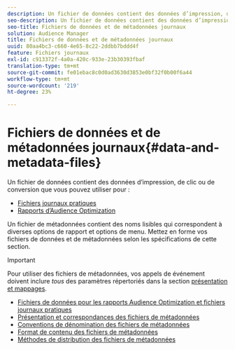 ```yaml
---
description: Un fichier de données contient des données d’impression, de clic ou de conversion que vous pouvez utiliser dans les rapports d’Audience Optimization et pour les fichiers journaux utilisables. Un fichier de métadonnées contient des noms lisibles qui correspondent à diverses options de rapport et options de menu. Mettez en forme vos fichiers de données et de métadonnées selon les spécifications de cette section.
seo-description: Un fichier de données contient des données d’impression, de clic ou de conversion que vous pouvez utiliser dans les rapports d’Audience Optimization et pour les fichiers journaux utilisables. Un fichier de métadonnées contient des noms lisibles qui correspondent à diverses options de rapport et options de menu. Mettez en forme vos fichiers de données et de métadonnées selon les spécifications de cette section.
seo-title: Fichiers de données et de métadonnées journaux
solution: Audience Manager
title: Fichiers de données et de métadonnées journaux
uuid: 80aa4bc3-c660-4e65-8c22-2ddbb7bddd4f
feature: Fichiers journaux
exl-id: c913372f-4a0a-420c-933e-23b30393fbaf
translation-type: tm+mt
source-git-commit: fe01ebac8c0d0ad3630d3853e0bf32f0b00f6a44
workflow-type: tm+mt
source-wordcount: '219'
ht-degree: 23%

---
```


# Fichiers de données et de métadonnées journaux{#data-and-metadata-files}

Un fichier de données contient des données d’impression, de clic ou de conversion que vous pouvez utiliser pour :

* [Fichiers journaux pratiques](/help/using/integration/media-data-integration/actionable-log-files.md)
* [Rapports d’Audience Optimization](/help/using/reporting/audience-optimization-reports/audience-optimization-reports.md)

Un fichier de métadonnées contient des noms lisibles qui correspondent à diverses options de rapport et options de menu. Mettez en forme vos fichiers de données et de métadonnées selon les spécifications de cette section.

>[!IMPORTANT]
>
>Pour utiliser des fichiers de métadonnées, vos appels de événement doivent inclure *tous* des paramètres répertoriés dans la section [présentation et mappages](../../../reporting/audience-optimization-reports/metadata-files-intro/metadata-file-overview.md).

* [Fichiers de données pour les rapports Audience Optimization et fichiers journaux pratiques](/help/using/reporting/audience-optimization-reports/metadata-files-intro/datafiles-intro.md)
* [Présentation et correspondances des fichiers de métadonnées](/help/using/reporting/audience-optimization-reports/metadata-files-intro/metadata-file-overview.md)
* [Conventions de dénomination des fichiers de métadonnées](/help/using/reporting/audience-optimization-reports/metadata-files-intro/metadata-file-names.md)
* [Format de contenu des fichiers de métadonnées](/help/using/reporting/audience-optimization-reports/metadata-files-intro/metadata-file-contents.md)
* [Méthodes de distribution des fichiers de métadonnées](/help/using/reporting/audience-optimization-reports/metadata-files-intro/metadata-delivery-methods.md)
